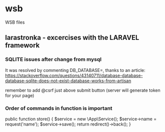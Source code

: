 # wsb
WSB files

## larastronka - excercises with the LARAVEL framework

### SQLITE issues after change from mysql
It was resolved by commenting DB_DATABASE=, thanks to an article: 
https://stackoverflow.com/questions/43140711/database-database-database-sqlite-does-not-exist-database-works-from-artisan

remember to add @csrf just above submit button (server will generate token for your page)

### Order of commands in function is important

 public function store()
    {
       $service = new \App\Service();
        $service->name = request('name');
        $service->save();
        return redirect()->back();
    }
